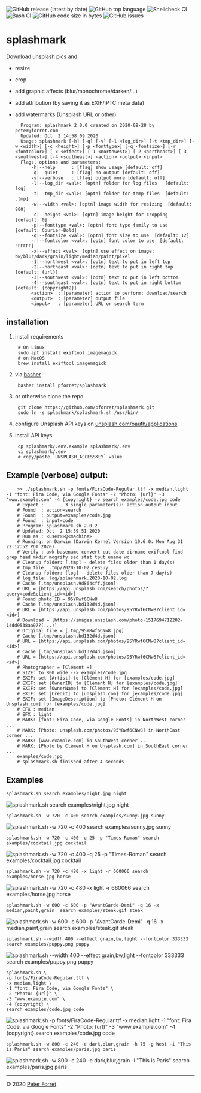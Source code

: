 ![GitHub release (latest by date)](https://img.shields.io/github/v/release/pforret/splashmark)
![GitHub top language](https://img.shields.io/github/languages/top/pforret/splashmark)
![Shellcheck CI](https://github.com/pforret/splashmark/workflows/Shellcheck%20CI/badge.svg) 
![Bash CI](https://github.com/pforret/splashmark/workflows/Bash%20CI/badge.svg)
![GitHub code size in bytes](https://img.shields.io/github/languages/code-size/pforret/splashmark)
![GitHub issues](https://img.shields.io/github/issues-raw/pforret/splashmark)

# splashmark

Download unsplash pics and
* resize
* crop
* add graphic affects (blur/monochrome/darken/...)
* add attribution (by saving it as EXIF/IPTC meta data)
* add watermarks (Unsplash URL or other)

        Program: splashmark 2.0.0 created on 2020-09-28 by peter@forret.com
        Updated: Oct  2 14:58:09 2020
        Usage: splashmark [-h] [-q] [-v] [-l <log_dir>] [-t <tmp_dir>] [-w <width>] [-c <height>] [-p <fonttype>] [-q <fontsize>] [-r <fontcolor>] [-x <effect>] [-1 <northwest>] [-2 <northeast>] [-3 <southwest>] [-4 <southeast>] <action> <output> <input>
        Flags, options and parameters:
            -h|--help      : [flag] show usage [default: off]
            -q|--quiet     : [flag] no output [default: off]
            -v|--verbose   : [flag] output more [default: off]
            -l|--log_dir <val>: [optn] folder for log files   [default: log]
            -t|--tmp_dir <val>: [optn] folder for temp files  [default: .tmp]
            -w|--width <val>: [optn] image width for resizing  [default: 800]
            -c|--height <val>: [optn] image height for cropping  [default: 0]
            -p|--fonttype <val>: [optn] font type family to use  [default: Courier-Bold]
            -q|--fontsize <val>: [optn] font size to use  [default: 12]
            -r|--fontcolor <val>: [optn] font color to use  [default: FFFFFF]
            -x|--effect <val>: [optn] use effect on image: bw/blur/dark/grain/light/median/paint/pixel
            -1|--northwest <val>: [optn] text to put in left top
            -2|--northeast <val>: [optn] text to put in right top  [default: {url}]
            -3|--southwest <val>: [optn] text to put in left bottom
            -4|--southeast <val>: [optn] text to put in right bottom  [default: {copyright2}]
            <action>  : [parameter] action to perform: download/search
            <output>  : [parameter] output file
            <input>   : [parameter] URL or search term      
       
## installation

1. install requirements

        # On Linux
        sudo apt install exiftool imagemagick
        # on MacOS
        brew install exiftool imagemagick

2. via [basher](https://github.com/basherpm/basher)

        basher install pforret/splashmark
        
2. or otherwise clone the repo

        git clone https://github.com/pforret/splashmark.git
        sudo ln -s splashmark/splashmark.sh /usr/bin/
        
3. configure Unsplash API keys on [unsplash.com/oauth/applications](https://unsplash.com/oauth/applications)

4. install API keys

        cp splashmark/.env.example splashmark/.env
        vi splashmark/.env
        # copy/paste `UNSPLASH_ACCESSKEY` value
 
## Example (verbose) output:

        >> ./splashmark.sh -p fonts/FiraCode-Regular.ttf -x median,light -1 "font: Fira Code, via Google Fonts" -2 "Photo: {url}" -3 "www.example.com" -4 {copyright} -v search examples/code.jpg code
        # Expect :        3 single parameter(s): action output input 
        # Found  : action=search 
        # Found  : output=examples/code.jpg 
        # Found  : input=code 
        # Program: splashmark.sh 2.0.2 
        # Updated: Oct  2 15:39:51 2020 
        # Run as : <user>>@<machine> 
        # Running: on Darwin (Darwin Kernel Version 19.6.0: Mon Aug 31 22:12:52 PDT 2020) 
        # Verify : awk basename convert cut date dirname exiftool find grep head mkdir mogrify sed stat tput uname wc  
        # Cleanup folder: [.tmp] - delete files older than 1 day(s) 
        # tmp_file: .tmp/2020-10-02.ceS5uy 
        # Cleanup folder: [log] - delete files older than 7 day(s) 
        # log_file: log/splashmark.2020-10-02.log 
        # Cache [.tmp/unsplash.9d864cff.json] 
        # URL = [https://api.unsplash.com/search/photos/?query=code&client_id=<id>] 
        # Found photo ID = 95YRwf6CNw8 
        # Cache [.tmp/unsplash.bd132d4d.json] 
        # URL = [https://api.unsplash.com/photos/95YRwf6CNw8?client_id=<id>] 
        # Download = [https://images.unsplash.com/photo-1517694712202-14dd9538aa97?(...)] 
        # Original file = [.tmp/95YRwf6CNw8.jpg] 
        # Cache [.tmp/unsplash.bd132d4d.json] 
        # URL = [https://api.unsplash.com/photos/95YRwf6CNw8?client_id=<id>] 
        # Cache [.tmp/unsplash.bd132d4d.json] 
        # URL = [https://api.unsplash.com/photos/95YRwf6CNw8?client_id=<id>] 
        # Photographer = [Clément H] 
        # SIZE: to 800 wide --> examples/code.jpg 
        # EXIF: set [Artist] to [Clément H] for [examples/code.jpg] 
        # EXIF: set [OwnerID] to [Clément H] for [examples/code.jpg] 
        # EXIF: set [OwnerName] to [Clément H] for [examples/code.jpg] 
        # EXIF: set [Credit] to [unsplash.com] for [examples/code.jpg] 
        # EXIF: set [ImageDescription] to [Photo: Clément H on Unsplash.com] for [examples/code.jpg] 
        # EFX : median 
        # EFX : light 
        # MARK: [font: Fira Code, via Google Fonts] in NorthWest corner ... 
        # MARK: [Photo: unsplash.com/photos/95YRwf6CNw8] in NorthEast corner ... 
        # MARK: [www.example.com] in SouthWest corner ... 
        # MARK: [Photo by Clément H on Unsplash.com] in SouthEast corner ... 
        examples/code.jpg
        # splashmark.sh finished after 4 seconds   

## Examples

    splashmark.sh search examples/night.jpg night
![splashmark.sh search examples/night.jpg night](examples/night.jpg)

    splashmark.sh -w 720 -c 400 search examples/sunny.jpg sunny
![splashmark.sh -w 720 -c 400 search examples/sunny.jpg sunny](examples/sunny.jpg)

    splashmark.sh -w 720 -c 400 -q 25 -p "Times-Roman" search examples/cocktail.jpg cocktail
![splashmark.sh -w 720 -c 400 -q 25 -p "Times-Roman" search examples/cocktail.jpg cocktail](examples/cocktail.jpg)

    splashmark.sh -w 720 -c 480 -x light -r 660066 search examples/horse.jpg horse
![splashmark.sh -w 720 -c 480 -x light -r 660066 search examples/horse.jpg horse](examples/horse.jpg)
    
    splashmark.sh -w 600 -c 600 -p "AvantGarde-Demi" -q 16 -x median,paint,grain  search examples/steak.gif steak
![splashmark.sh -w 600 -c 600 -p "AvantGarde-Demi" -q 16 -x median,paint,grain  search examples/steak.gif steak](examples/steak.gif)

    splashmark.sh --width 400 --effect grain,bw,light --fontcolor 333333 search examples/puppy.png puppy
![splashmark.sh --width 400 --effect grain,bw,light --fontcolor 333333 search examples/puppy.png puppy](examples/puppy.png)

    splashmark.sh \
    -p fonts/FiraCode-Regular.ttf \
    -x median,light \
    -1 "font: Fira Code, via Google Fonts" \
    -2 "Photo: {url}" \
    -3 "www.example.com" \
    -4 {copyright} \
    search examples/code.jpg code
![splashmark.sh -p fonts/FiraCode-Regular.ttf -x median,light -1 "font: Fira Code, via Google Fonts" -2 "Photo: {url}" -3 "www.example.com" -4 {copyright} search examples/code.jpg code](examples/code.jpg)

    splashmark.sh -w 800 -c 240 -e dark,blur,grain -h 75 -g West -i "This is Paris" search examples/paris.jpg paris
![splashmark.sh -w 800 -c 240 -e dark,blur,grain -i "This is Paris" search examples/paris.jpg paris](examples/paris.jpg)
  
---

&copy; 2020 [Peter Forret](https://github.com/pforret)